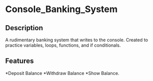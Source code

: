 # Console_Banking_System
## Description
A rudimentary banking system that writes to the console. Created to practice variables, loops, functions, and if conditionals.
## Features
*Deposit Balance
*Withdraw Balance
*Show Balance.
